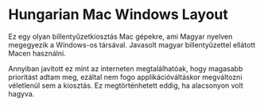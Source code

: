 # Hungarian Mac Windows Layout
Ez egy olyan billentyűzetkiosztás Mac gépekre, ami Magyar nyelven megegyezik a Windows-os társával.
Javasolt magyar billentyűzettel ellátott Macen használni.

Annyiban javított ez mint az interneten megtalálhatóak, hogy magasabb prioritást adtam meg, ezáltal nem fogo applikációváltáskor megváltozni
véletlenül sem a kiosztás. Ez megtörténhetett eddig, ha alacsonyon volt hagyva.
